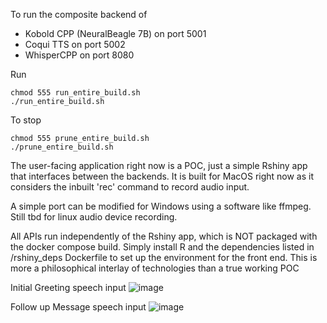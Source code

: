 To run the composite backend of
- Kobold CPP (NeuralBeagle 7B) on port 5001
- Coqui TTS on port 5002
- WhisperCPP on port 8080

Run 
```
chmod 555 run_entire_build.sh
./run_entire_build.sh
```

To stop
```
chmod 555 prune_entire_build.sh
./prune_entire_build.sh
```

The user-facing application right now is a POC, just a simple Rshiny app that interfaces between the backends. It is built for MacOS right now as it considers the inbuilt 'rec' command to record audio input.

A simple port can be modified for Windows using a software like ffmpeg. Still tbd for linux audio device recording.

All APIs run independently of the Rshiny app, which is NOT packaged with the docker compose build. Simply install R and the dependencies listed in /rshiny_deps Dockerfile to set up the environment for the front end. This is more a philosophical interlay of technologies than a true working POC

Initial Greeting speech input
![image](https://github.com/snakewizardd/speechToSpeechLLM/assets/83378208/e3656ea0-bd3c-4690-ae72-b5d0f60bd0d1)

Follow up Message speech input
![image](https://github.com/snakewizardd/speechToSpeechLLM/assets/83378208/7192a650-6b2f-457f-b39b-1edc613f8e4f)
